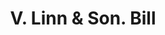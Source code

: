---
doi: 10.7916/D8S4843K
date_other: '1890'
date_other_textual: 1890-1899
form: printed ephemera
genre:
- Invoices
name:
- V. Linn & Son
object_in_context_url: https://biggert.cul.columbia.edu/items/view/ave_biggert_00868
subject_hierarchical_geographic:
- New York, New York, United States
subject_name:
- V. Linn & Son
title: V. Linn & Son. Bill
sort_title: V. Linn & Son. Bill
call_number: ave_biggert_00868
coordinates:
- 40.69277777777778,-73.99027777777778
pid: ave_biggert_00868
identifiers: ave_biggert_00868
canvas_id: ldpd:396140
permalink: "/items/ave_biggert_00868/"
layout: iiif-image-page
---